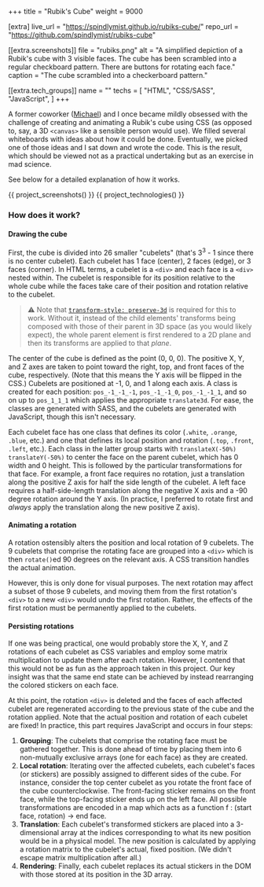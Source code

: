 +++
title = "Rubik's Cube"
weight = 9000

[extra]
live_url = "https://spindlymist.github.io/rubiks-cube/"
repo_url = "https://github.com/spindlymist/rubiks-cube"

[[extra.screenshots]]
file = "rubiks.png"
alt = "A simplified depiction of a Rubik's cube with 3 visible faces. The cube has been scrambled into a regular checkboard pattern. There are buttons for rotating each face."
caption = "The cube scrambled into a checkerboard pattern."

[[extra.tech_groups]]
name = ""
techs = [
    "HTML",
    "CSS/SASS",
    "JavaScript",
]
+++

A former coworker ([Michael](https://github.com/mikewr88)) and I once became mildly obsessed with the challenge of creating and animating a Rubik's cube using CSS (as opposed to, say, a 3D `<canvas>` like a sensible person would use). We filled several whiteboards with ideas about how it could be done. Eventually, we picked one of those ideas and I sat down and wrote the code. This is the result, which should be viewed not as a practical undertaking but as an exercise in mad science.

See below for a detailed explanation of how it works.

{{ project_screenshots() }}
{{ project_technologies() }}

### How does it work?

#### Drawing the cube

First, the cube is divided into 26 smaller "cubelets" (that's 3<sup>3</sup> - 1 since there is no center cubelet). Each cubelet has 1 face (center), 2 faces (edge), or 3 faces (corner). In HTML terms, a cubelet is a `<div>` and each face is a `<div>` nested within. The cubelet is responsible for its position relative to the whole cube while the faces take care of their position and rotation relative to the cubelet.

> ⚠️ Note that [`transform-style: preserve-3d`](https://developer.mozilla.org/en-US/docs/Web/CSS/transform-style) is required for this to work. Without it, instead of the child elements' transforms being composed with those of their parent in 3D space (as you would likely expect), the whole parent element is first rendered to a 2D plane and then its transforms are applied to that *plane*.

The center of the cube is defined as the point (0, 0, 0). The positive X, Y, and Z axes are taken to point toward the right, top, and front faces of the cube, respectively. (Note that this means the Y axis will be flipped in the CSS.) Cubelets are positioned at -1, 0, and 1 along each axis. A class is created for each position: `pos_-1_-1_-1`, `pos_-1_-1_0`, `pos_-1_-1_1`, and so on up to `pos_1_1_1` which applies the appropriate `translate3d`. For ease, the classes are generated with SASS, and the cubelets are generated with JavaScript, though this isn't necessary.

Each cubelet face has one class that defines its color (`.white`, `.orange`, `.blue`, etc.) and one that defines its local position and rotation (`.top`, `.front`, `.left`, etc.). Each class in the latter group starts with `translateX(-50%) translateY(-50%)` to center the face on the parent cubelet, which has 0 width and 0 height. This is followed by the particular transformations for that face. For example, a front face requires no rotation, just a translation along the positive Z axis for half the side length of the cubelet. A left face requires a half-side-length translation along the negative X axis and a -90 degree rotation around the Y axis. (In practice, I preferred to rotate first and *always* apply the translation along the new positive Z axis).

#### Animating a rotation

A rotation ostensibly alters the position and local rotation of 9 cubelets. The 9 cubelets that comprise the rotating face are grouped into a `<div>` which is then `rotate()`ed 90 degrees on the relevant axis. A CSS transition handles the actual animation.

However, this is only done for visual purposes. The next rotation may affect a subset of those 9 cubelets, and moving them from the first rotation's `<div>` to a new `<div>` would undo the first rotation. Rather, the effects of the first rotation must be permanently applied to the cubelets.

#### Persisting rotations

If one was being practical, one would probably store the X, Y, and Z rotations of each cubelet as CSS variables and employ some matrix multiplication to update them after each rotation. However, I contend that this would not be as fun as the approach taken in this project. Our key insight was that the same end state can be achieved by instead rearranging the colored stickers on each face.

At this point, the rotation `<div>` is deleted and the faces of each affected cubelet are regenerated according to the previous state of the cube and the rotation applied. Note that the actual position and rotation of each cubelet are fixed! In practice, this part requires JavaScript and occurs in four steps:

1. **Grouping**: The cubelets that comprise the rotating face must be gathered together. This is done ahead of time by placing them into 6 non-mutually exclusive arrays (one for each face) as they are created.
2. **Local rotation**: Iterating over the affected cubelets, each cubelet's faces (or stickers) are possibly assigned to different sides of the cube. For instance, consider the top center cubelet as you rotate the front face of the cube counterclockwise. The front-facing sticker remains on the front face, while the top-facing sticker ends up on the left face. All possible transformations are encoded in a map which acts as a function f : (start face, rotation) → end face.
3. **Translation**: Each cubelet's transformed stickers are placed into a 3-dimensional array at the indices corresponding to what its new position would be in a physical model. The new position is calculated by applying a rotation matrix to the cubelet's actual, fixed position. (We didn't escape matrix multiplication after all.)
4. **Rendering**: Finally, each cubelet replaces its actual stickers in the DOM with those stored at its position in the 3D array.
